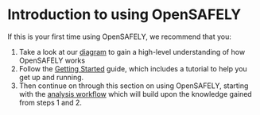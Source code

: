# Introduction to using OpenSAFELY

If this is your first time using OpenSAFELY, we recommend that you:

1. Take a look at our [diagram](how-opensafely-works.md) to gain a high-level understanding of how OpenSAFELY works
2. Follow the [Getting Started](getting-started/index.md) guide, which includes a tutorial to help you get up and running.
3. Then continue on through this section on using OpenSAFELY, starting with the [analysis workflow](workflow.md) which will build upon the knowledge gained from steps 1 and 2.
